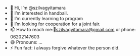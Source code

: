 - 👋 Hi, I’m @szilvagyitamara
- 👀 I’m interested in handball.
- 🌱 I’m currently learning to program
- 💞️ I’m looking for cooperation for a joint fair.
- 📫 How to reach me:📧szilvagyitamara@gmail.com or phone: 06202147603
- 😄 Pronouns: ...
- ⚡ Fun fact: i always forgive whatever the person did.

<!---
szilvagyitamara/szilvagyitamara is a ✨ special ✨ repository because its `README.md` (this file) appears on your GitHub profile.
You can click the Preview link to take a look at your changes.
--->
